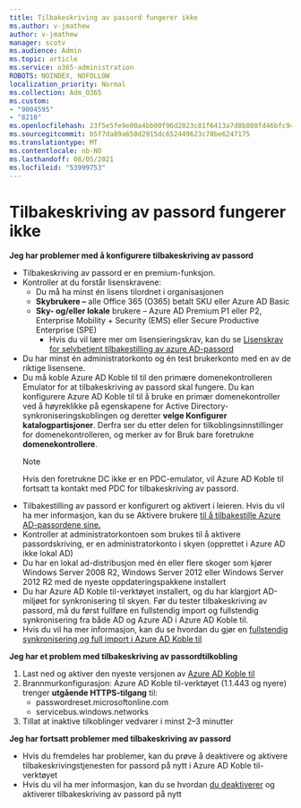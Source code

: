 ```yaml
---
title: Tilbakeskriving av passord fungerer ikke
ms.author: v-jmathew
author: v-jmathew
manager: scotv
ms.audience: Admin
ms.topic: article
ms.service: o365-administration
ROBOTS: NOINDEX, NOFOLLOW
localization_priority: Normal
ms.collection: Adm_O365
ms.custom:
- "9004595"
- "8210"
ms.openlocfilehash: 23f5e5fe9e00a4bb00f96d2023c81f6413a7d8b808fd46bfc94483944bb898dc
ms.sourcegitcommit: b5f7da89a650d2915dc652449623c78be6247175
ms.translationtype: MT
ms.contentlocale: nb-NO
ms.lasthandoff: 08/05/2021
ms.locfileid: "53999753"
---
```

# <a name="password-writeback-is-not-working"></a>Tilbakeskriving av passord fungerer ikke

**Jeg har problemer med å konfigurere tilbakeskriving av passord**

- Tilbakeskriving av passord er en premium-funksjon.
- Kontroller at du forstår lisenskravene:
  - Du må ha minst én lisens tilordnet i organisasjonen
  - **Skybrukere –** alle Office 365 (O365) betalt SKU eller Azure AD Basic
  - **Sky- og/eller lokale** brukere – Azure AD Premium P1 eller P2, Enterprise Mobility + Security (EMS) eller Secure Productive Enterprise (SPE)
    - Hvis du vil lære mer om lisensieringskrav, kan du se [Lisenskrav for selvbetjent tilbakestilling av azure AD-passord](https://docs.microsoft.com/azure/active-directory/active-directory-passwords-licensing)
- Du har minst én administratorkonto og én test brukerkonto med en av de riktige lisensene.
- Du må koble Azure AD Koble til til den primære domenekontrolleren Emulator for at tilbakeskriving av passord skal fungere. Du kan konfigurere Azure AD Koble til til å bruke en primær  domenekontroller ved å høyreklikke på egenskapene for Active Directory-synkroniseringskoblingen og deretter **velge Konfigurer katalogpartisjoner**. Derfra ser du  etter delen for tilkoblingsinnstillinger for domenekontrolleren, og merker av for Bruk bare foretrukne **domenekontrollere**.
  > [!NOTE]
  > Hvis den foretrukne DC ikke er en PDC-emulator, vil Azure AD Koble til fortsatt ta kontakt med PDC for tilbakeskriving av passord.
- Tilbakestilling av passord er konfigurert og aktivert i leieren. Hvis du vil ha mer informasjon, kan du se Aktivere brukere [til å tilbakestille Azure AD-passordene sine.](https://docs.microsoft.com/azure/active-directory/active-directory-passwords-getting-started)
- Kontroller at administratorkontoen som brukes til å aktivere passordskriving, er en administratorkonto i skyen (opprettet i Azure AD ikke lokal AD)
- Du har en lokal ad-distribusjon med én eller flere skoger som kjører Windows Server 2008 R2, Windows Server 2012 eller Windows Server 2012 R2 med de nyeste oppdateringspakkene installert
- Du har Azure AD Koble til-verktøyet installert, og du har klargjort AD-miljøet for synkronisering til skyen. Før du tester tilbakeskriving av passord, må du først fullføre en fullstendig import og fullstendig synkronisering fra både AD og Azure AD i Azure AD Koble til.
- Hvis du vil ha mer informasjon, kan du se hvordan du gjør en [fullstendig synkronisering og full import i Azure AD Koble til](https://docs.microsoft.com/azure/active-directory/connect/active-directory-aadconnectsync-operations)

**Jeg har et problem med tilbakeskriving av passordtilkobling**

1. Last ned og aktiver den nyeste versjonen av [Azure AD Koble til](https://www.microsoft.com/download/details.aspx?id=47594)
2. Brannmurkonfigurasjon: Azure AD Koble til-verktøyet (1.1.443 og nyere) trenger **utgående HTTPS-tilgang** til:
    - passwordreset.microsoftonline.com
    - servicebus.windows.networks
3. Tillat at inaktive tilkoblinger vedvarer i minst 2–3 minutter

**Jeg har fortsatt problemer med tilbakeskriving av passord**

- Hvis du fremdeles har problemer, kan du prøve å deaktivere og aktivere tilbakeskrivingstjenesten for passord på nytt i Azure AD Koble til-verktøyet
- Hvis du vil ha mer informasjon, kan du se hvordan [du deaktiverer](https://docs.microsoft.com/azure/active-directory/active-directory-passwords-troubleshoot) og aktiverer tilbakeskriving av passord på nytt

